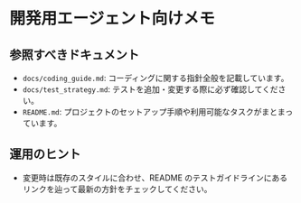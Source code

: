 # 開発用エージェント向けメモ

## 参照すべきドキュメント
- `docs/coding_guide.md`: コーディングに関する指針全般を記載しています。
- `docs/test_strategy.md`: テストを追加・変更する際に必ず確認してください。
- `README.md`: プロジェクトのセットアップ手順や利用可能なタスクがまとまっています。

## 運用のヒント
- 変更時は既存のスタイルに合わせ、README のテストガイドラインにあるリンクを辿って最新の方針をチェックしてください。
